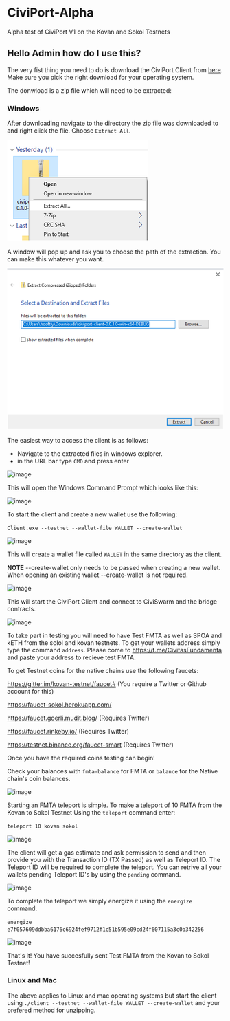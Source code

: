 # CiviPort-Alpha
Alpha test of CiviPort V1 on the Kovan and Sokol Testnets

## Hello Admin how do I use this?

The very fist thing you need to do is download the CiviPort Client from [here](https://github.com/Civitas-Fundamenta/CiviPort-Alpha/releases). Make sure you pick the right download for your operating system.

The donwload is a zip file which will need to be extracted:

### Windows

After downloading navigate to the directory the zip file was downloaded to and right click the flie.  Choose `Extract All`.

![Extract1](https://github.com/Civitas-Fundamenta/CiviPort-Alpha/blob/main/extract1.png)

A window will pop up and ask you to choose the path of the extraction.  You can make this whatever you want.

![Extract2](https://github.com/Civitas-Fundamenta/CiviPort-Alpha/blob/main/extract2.png)

The easiest way to access the client is as follows:

- Navigate to the extracted files in windows explorer.
- in the URL bar type `CMD` and press enter

![image](https://user-images.githubusercontent.com/41549105/111911676-293d2800-8a2c-11eb-9471-d7f885b4f4c0.png)

This will open the Windows Command Prompt which looks like this:

![image](https://user-images.githubusercontent.com/41549105/111911826-a8326080-8a2c-11eb-82d0-bacdf112f773.png)

To start the client and create a new wallet use the following:

`Client.exe --testnet --wallet-file WALLET --create-wallet`

![image](https://user-images.githubusercontent.com/41549105/111911980-445c6780-8a2d-11eb-9993-b97c14d2d422.png)

This will create a wallet file called `WALLET` in the same directory as the client.  

**NOTE** --create-wallet only needs to be passed when creating a new wallet.  When opening an existing wallet --create-wallet is not required.

![image](https://user-images.githubusercontent.com/41549105/111912044-808fc800-8a2d-11eb-96a8-7c4f2ceecd9f.png)

This will start the CiviPort Client and connect to CiviSwarm and the bridge contracts. 

![image](https://user-images.githubusercontent.com/41549105/111912034-7077e880-8a2d-11eb-9512-acc8d7e03098.png)

To take part in testing you will need to have Test FMTA as well as SPOA and kETH from the solol and kovan testnets.  To get your wallets address simply type the command `address`.  Please come to https://t.me/CivitasFundamenta and paste your address to recieve test FMTA.  

To get Testnet coins for the native chains use the following faucets:

https://gitter.im/kovan-testnet/faucet# (You require a Twitter or Github account for this)

https://faucet-sokol.herokuapp.com/

https://faucet.goerli.mudit.blog/ (Requires Twitter)

https://faucet.rinkeby.io/ (Requires Twitter)

https://testnet.binance.org/faucet-smart (Requires Twitter)

Once you have the required coins testing can begin!

Check your balances with `fmta-balance` for FMTA or `balance` for the Native chain's coin balances.

![image](https://user-images.githubusercontent.com/41549105/111928595-b064bd00-8a79-11eb-907e-84dc41d5b157.png)

Starting an FMTA teleport is simple. To make a teleport of 10 FMTA from the Kovan to Sokol Testnet Using the `teleport` command enter:

`teleport 10 kovan sokol`

![image](https://user-images.githubusercontent.com/41549105/111928909-9e374e80-8a7a-11eb-8477-a1a5b5299776.png)

The client will get a gas estimate and ask permission to send and then provide you with the Transaction ID (TX Passed) as well as Teleport ID.  The Teleport ID will be required to complete the teleport.  You can retrive all your wallets pending Teleport ID's by using the `pending` command.

![image](https://user-images.githubusercontent.com/41549105/111929096-0a19b700-8a7b-11eb-9101-06b91e309dac.png)

To complete the teleport we simply energize it using the `energize` command.

`energize e7f057609ddbba6176c6924fef9712f1c51b595e09cd24f607115a3c0b342256`

![image](https://user-images.githubusercontent.com/41549105/111929192-43eabd80-8a7b-11eb-912a-132a9a1c50db.png)

That's it!  You have succesfully sent Test FMTA from the Kovan to Sokol Testnet!

### Linux and Mac

The above applies to Linux and mac operating systems but start the client using `./client --testnet --wallet-file WALLET --create-wallet` and your prefered method for unzipping.



